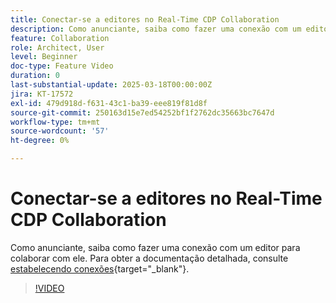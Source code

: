 ```yaml
---
title: Conectar-se a editores no Real-Time CDP Collaboration
description: Como anunciante, saiba como fazer uma conexão com um editor para colaborar com ele.
feature: Collaboration
role: Architect, User
level: Beginner
doc-type: Feature Video
duration: 0
last-substantial-update: 2025-03-18T00:00:00Z
jira: KT-17572
exl-id: 479d918d-f631-43c1-ba39-eee819f81d8f
source-git-commit: 250163d15e7ed54252bf1f2762dc35663bc7647d
workflow-type: tm+mt
source-wordcount: '57'
ht-degree: 0%

---
```


# Conectar-se a editores no Real-Time CDP Collaboration

Como anunciante, saiba como fazer uma conexão com um editor para colaborar com ele. Para obter a documentação detalhada, consulte [estabelecendo conexões](https://experienceleague.adobe.com/en/docs/real-time-cdp-collaboration/using/connect/establishing-connections){target="_blank"}.

>[!VIDEO](https://video.tv.adobe.com/v/3452218/?learn=on&enablevpops)
